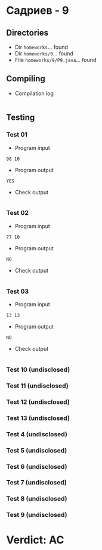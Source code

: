 # Садриев - 9
## Directories
- Dir `homeworks`... found
- Dir `homeworks/9`... found
- File `homeworks/9/P9.java`... found
## Compiling
- Compilation log
```

```
## Testing
### Test 01
- Program input
```
98 10

```
- Program output
```
YES

```
- Check output
```

```
### Test 02
- Program input
```
77 10

```
- Program output
```
NO

```
- Check output
```

```
### Test 03
- Program input
```
13 13

```
- Program output
```
NO

```
- Check output
```

```
### Test 10 (undisclosed)
### Test 11 (undisclosed)
### Test 12 (undisclosed)
### Test 13 (undisclosed)
### Test 4 (undisclosed)
### Test 5 (undisclosed)
### Test 6 (undisclosed)
### Test 7 (undisclosed)
### Test 8 (undisclosed)
### Test 9 (undisclosed)
# Verdict: AC
